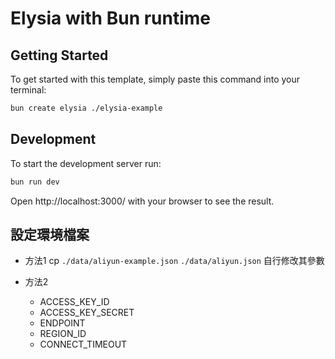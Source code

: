 # Elysia with Bun runtime

## Getting Started

To get started with this template, simply paste this command into your terminal:

```bash
bun create elysia ./elysia-example
```

## Development

To start the development server run:

```bash
bun run dev
```

Open http://localhost:3000/ with your browser to see the result.

## 設定環境檔案
- 方法1
cp `./data/aliyun-example.json` `./data/aliyun.json` 自行修改其參數

- 方法2
  - ACCESS_KEY_ID
  - ACCESS_KEY_SECRET
  - ENDPOINT
  - REGION_ID
  - CONNECT_TIMEOUT